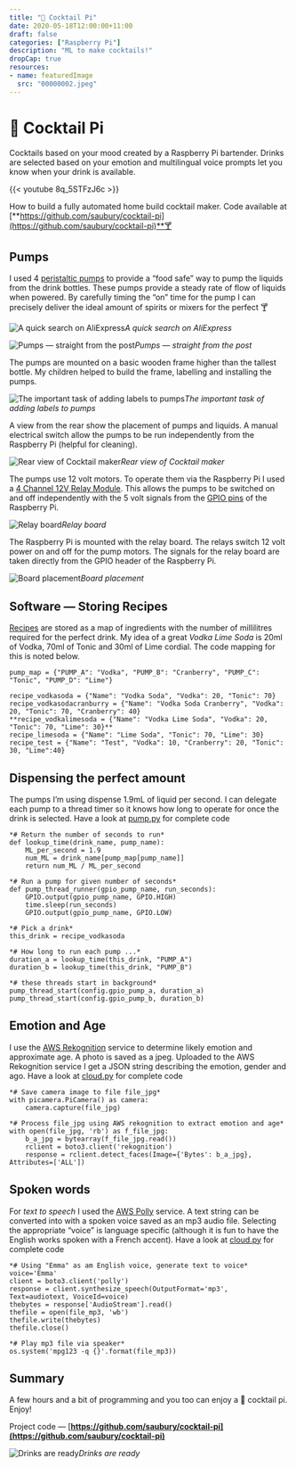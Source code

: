 ```yaml
---
title: "🍹 Cocktail Pi"
date: 2020-05-18T12:00:00+11:00
draft: false
categories: ["Raspberry Pi"]
description: "ML to make cocktails!"
dropCap: true
resources:
- name: featuredImage
  src: "00000002.jpeg"
---
```



# 🍹 Cocktail Pi

Cocktails based on your mood created by a Raspberry Pi bartender. Drinks are selected based on your emotion and multilingual voice prompts let you know when your drink is available.


{{< youtube 8q_5STFzJ6c >}}

How to build a fully automated home build cocktail maker. Code available at [**https://github.com/saubury/cocktail-pi](https://github.com/saubury/cocktail-pi)**🍸

## Pumps

I used 4 [peristaltic pumps](https://en.wikipedia.org/wiki/Peristaltic_pump) to provide a “food safe” way to pump the liquids from the drink bottles. These pumps provide a steady rate of flow of liquids when powered. By carefully timing the “on” time for the pump I can precisely deliver the ideal amount of spirits or mixers for the perfect 🍸

![A quick search on AliExpress](00000000.jpeg)*A quick search on AliExpress*

![Pumps — straight from the post](00000001.jpeg)*Pumps — straight from the post*

The pumps are mounted on a basic wooden frame higher than the tallest bottle. My children helped to build the frame, labelling and installing the pumps.

![The important task of adding labels to pumps](00000002.jpeg)*The important task of adding labels to pumps*

A view from the rear show the placement of pumps and liquids. A manual electrical switch allow the pumps to be run independently from the Raspberry Pi (helpful for cleaning).

![Rear view of Cocktail maker](00000003.jpeg)*Rear view of Cocktail maker*

The pumps use 12 volt motors. To operate them via the Raspberry Pi I used a [4 Channel 12V Relay Module](https://www.jaycar.com.au/arduino-compatible-4-channel-12v-relay-module/p/XC4440). This allows the pumps to be switched on and off independently with the 5 volt signals from the [GPIO pins](https://www.raspberrypi.org/documentation/usage/gpio/) of the Raspberry Pi.

![Relay board](00000004.jpeg)*Relay board*

The Raspberry Pi is mounted with the relay board. The relays switch 12 volt power on and off for the pump motors. The signals for the relay board are taken directly from the GPIO header of the Raspberry Pi.

![Board placement](00000005.jpeg)*Board placement*

## Software — Storing Recipes

[Recipes](./recipe.py) are stored as a map of ingredients with the number of millilitres required for the perfect drink. My idea of a great *Vodka Lime Soda* is 20ml of Vodka, 70ml of Tonic and 30ml of Lime cordial. The code mapping for this is noted below.

    pump_map = {"PUMP_A": "Vodka", "PUMP_B": "Cranberry", "PUMP_C": "Tonic", "PUMP_D": "Lime"}

    recipe_vodkasoda = {"Name": "Vodka Soda", "Vodka": 20, "Tonic": 70}
    recipe_vodkasodacranburry = {"Name": "Vodka Soda Cranberry", "Vodka": 20, "Tonic": 70, "Cranberry": 40}
    **recipe_vodkalimesoda = {"Name": "Vodka Lime Soda", "Vodka": 20, "Tonic": 70, "Lime": 30}**
    recipe_limesoda = {"Name": "Lime Soda", "Tonic": 70, "Lime": 30}
    recipe_test = {"Name": "Test", "Vodka": 10, "Cranberry": 20, "Tonic": 30, "Lime":40}

## Dispensing the perfect amount

The pumps I’m using dispense 1.9mL of liquid per second. I can delegate each pump to a thread timer so it knows how long to operate for once the drink is selected. Have a look at [pump.py](./pump.py) for complete code

    *# Return the number of seconds to run*
    def lookup_time(drink_name, pump_name):
        ML_per_second = 1.9 
        num_ML = drink_name[pump_map[pump_name]]
        return num_ML / ML_per_second

    *# Run a pump for given number of seconds*
    def pump_thread_runner(gpio_pump_name, run_seconds):
        GPIO.output(gpio_pump_name, GPIO.HIGH)
        time.sleep(run_seconds)
        GPIO.output(gpio_pump_name, GPIO.LOW)

    *# Pick a drink*
    this_drink = recipe_vodkasoda

    *# How long to run each pump ...*
    duration_a = lookup_time(this_drink, "PUMP_A")
    duration_b = lookup_time(this_drink, "PUMP_B")

    *# these threads start in background*
    pump_thread_start(config.gpio_pump_a, duration_a)
    pump_thread_start(config.gpio_pump_b, duration_b)

## Emotion and Age

I use the [AWS Rekognition](https://aws.amazon.com/rekognition/) service to determine likely emotion and approximate age. A photo is saved as a jpeg. Uploaded to the AWS Rekognition service I get a JSON string describing the emotion, gender and ago. Have a look at [cloud.py](./cloud.py) for complete code

    *# Save camera image to file file_jpg*
    with picamera.PiCamera() as camera:
        camera.capture(file_jpg)

    *# Process file_jpg using AWS rekognition to extract emotion and age*
    with open(file_jpg, 'rb') as f_file_jpg:
        b_a_jpg = bytearray(f_file_jpg.read())
        rclient = boto3.client('rekognition')
        response = rclient.detect_faces(Image={'Bytes': b_a_jpg}, Attributes=['ALL'])

## Spoken words

For *text to speech* I used the [AWS Polly](https://aws.amazon.com/polly/) service. A text string can be converted into with a spoken voice saved as an mp3 audio file. Selecting the appropriate “voice” is language specific (although it is fun to have the English works spoken with a French accent). Have a look at [cloud.py](./cloud.py) for complete code

    *# Using "Emma" as am English voice, generate text to voice*
    voice='Emma'
    client = boto3.client('polly')
    response = client.synthesize_speech(OutputFormat='mp3', Text=audiotext, VoiceId=voice)    
    thebytes = response['AudioStream'].read()
    thefile = open(file_mp3, 'wb')
    thefile.write(thebytes)
    thefile.close()

    *# Play mp3 file via speaker*
    os.system('mpg123 -q {}'.format(file_mp3))

## Summary

A few hours and a bit of programming and you too can enjoy a 🍹 cocktail pi. Enjoy!

Project code — [**https://github.com/saubury/cocktail-pi](https://github.com/saubury/cocktail-pi)**

![Drinks are ready](00000006.jpeg)*Drinks are ready*
